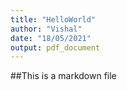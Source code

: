 ```yaml
---
title: "HelloWorld"
author: "Vishal"
date: "18/05/2021"
output: pdf_document
---
```


##This is a markdown file
